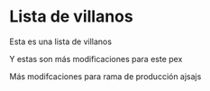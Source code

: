 # Lista de villanos
 
Esta es una lista de villanos

Y estas son más modificaciones para este pex

Más modifcaciones para rama de producción ajsajs